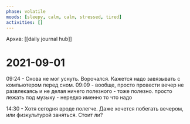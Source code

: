 ```yaml
---
phase: volatile
moods: [sleepy, calm, calm, stressed, tired]
activities: []
---
```

Архив: [[daily journal hub]]
# 2021-09-01

09:24 - Снова не мог уснуть. Ворочался. Кажется надо завязывать с компьютером перед сном.
09:09 - вообще, просто провести вечер не развлекаясь и не делая ничего полезного - тоже полезно. просто лежать под музыку - нередко именно то что надо

14:30 - Хотя сегодня вроде полегче. Даже хочется побегать вечером, или физкультурой заняться. Стоит ли?
